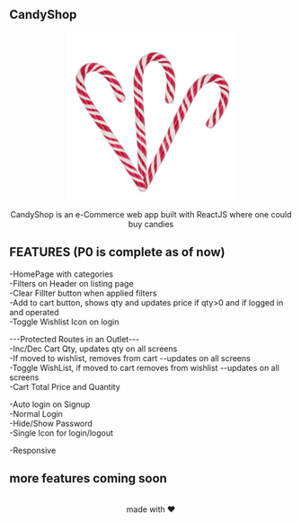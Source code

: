 ## CandyShop

<div align="center">

<img alt="candyshop" src="./public/images/github-readme.jpg" width="300px" height="300px" />

CandyShop is an e-Commerce web app built with ReactJS where one could buy candies

</div>


## FEATURES (P0 is complete as of now)

-HomePage with categories</br>
-Filters on Header on listing page</br>
-Clear Fillter button when applied filters</br>
-Add to cart button, shows qty and updates price if qty>0 and if logged in and operated</br>
-Toggle Wishlist Icon on login</br>

---Protected Routes in an Outlet---</br>
-Inc/Dec Cart Qty, updates qty on all screens</br>
-If moved to wishlist, removes from cart --updates on all screens</br>
-Toggle WishList, if moved to cart removes from wishlist --updates on all screens </br>
-Cart Total Price and Quantity</br>

-Auto login on Signup</br>
-Normal Login</br>
-Hide/Show Password</br>
-Single Icon for login/logout</br>

-Responsive </br>

## more features coming soon


<br>

<div align="center">
made with ❤️
</div>

<br>
